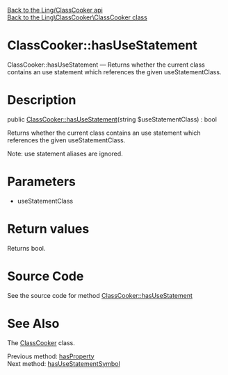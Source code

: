 [Back to the Ling/ClassCooker api](https://github.com/lingtalfi/ClassCooker/blob/master/doc/api/Ling/ClassCooker.md)<br>
[Back to the Ling\ClassCooker\ClassCooker class](https://github.com/lingtalfi/ClassCooker/blob/master/doc/api/Ling/ClassCooker/ClassCooker.md)


ClassCooker::hasUseStatement
================



ClassCooker::hasUseStatement — Returns whether the current class contains an use statement which references the given useStatementClass.




Description
================


public [ClassCooker::hasUseStatement](https://github.com/lingtalfi/ClassCooker/blob/master/doc/api/Ling/ClassCooker/ClassCooker/hasUseStatement.md)(string $useStatementClass) : bool




Returns whether the current class contains an use statement which references the given useStatementClass.

Note: use statement aliases are ignored.




Parameters
================


- useStatementClass

    


Return values
================

Returns bool.








Source Code
===========
See the source code for method [ClassCooker::hasUseStatement](https://github.com/lingtalfi/ClassCooker/blob/master/ClassCooker.php#L706-L709)


See Also
================

The [ClassCooker](https://github.com/lingtalfi/ClassCooker/blob/master/doc/api/Ling/ClassCooker/ClassCooker.md) class.

Previous method: [hasProperty](https://github.com/lingtalfi/ClassCooker/blob/master/doc/api/Ling/ClassCooker/ClassCooker/hasProperty.md)<br>Next method: [hasUseStatementSymbol](https://github.com/lingtalfi/ClassCooker/blob/master/doc/api/Ling/ClassCooker/ClassCooker/hasUseStatementSymbol.md)<br>

